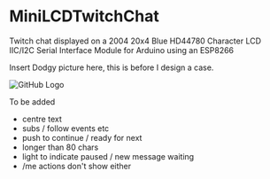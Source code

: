 # MiniLCDTwitchChat
Twitch chat displayed on a 2004 20x4 Blue HD44780 Character LCD IIC/I2C Serial Interface Module for Arduino using an ESP8266


Insert Dodgy picture here, this is before I design a case.

![GitHub Logo](demo.png)


To be added

* centre text
* subs / follow events etc
* push to continue / ready for next
* longer than 80 chars
* light to indicate paused / new message waiting
* /me actions don't show either
